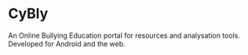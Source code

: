 # CyBly
An Online Bullying Education portal for resources and analysation tools. Developed for Android and the web.
